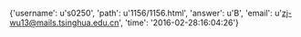 {'username': u's0250', 'path': u'1156/1156.html', 'answer': u'B', 'email': u'zj-wu13@mails.tsinghua.edu.cn', 'time': '2016-02-28:16:04:26'}